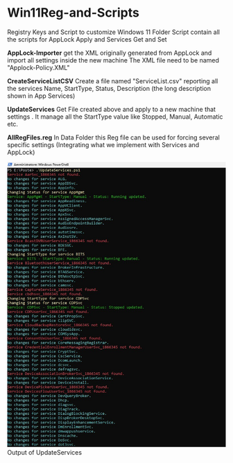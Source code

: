 # Win11Reg-and-Scripts
Registry Keys and Script to customize Windows 11 
Folder Script contain all the scripts for AppLock Apply and Services Get and Set

**AppLock-Importer** 
get the XML originally generated from AppLock and import all settings inside the new machine
The XML file need to be named "Applock-Policy.XML"

**CreateServiceListCSV**
Create a file named "ServiceList.csv" reporting all the services Name, StartType, Status, Description (the long description shown in App Services)

**UpdateServices**
Get File created above and apply to a new machine that settings . It manage all the StartType value like Stopped, Manual, Automatic etc.

**AllRegFiles.reg**
In Data Folder this Reg file can be used for forcing several specific settings (Integrating what we implement with Services and AppLock)

![image](https://github.com/dpcons/Win11Reg-and-Scripts/blob/main/Images/Esecuzione%20Update%20Service.jpg) Output of UpdateServices

